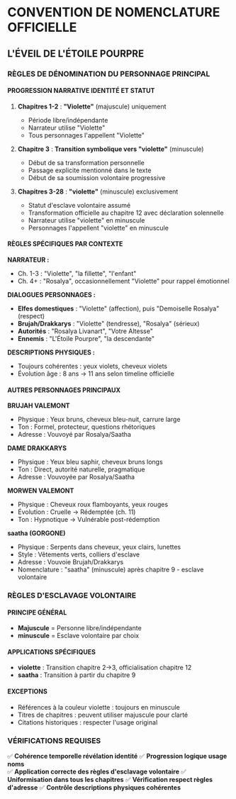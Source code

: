 # CONVENTION DE NOMENCLATURE OFFICIELLE
## L'ÉVEIL DE L'ÉTOILE POURPRE

### **RÈGLES DE DÉNOMINATION DU PERSONNAGE PRINCIPAL**

#### **PROGRESSION NARRATIVE IDENTITÉ ET STATUT**
1. **Chapitres 1-2** : **"Violette"** (majuscule) uniquement
   - Période libre/indépendante
   - Narrateur utilise "Violette" 
   - Tous personnages l'appellent "Violette"

2. **Chapitre 3** : **Transition symbolique vers "violette"** (minuscule)
   - Début de sa transformation personnelle
   - Passage explicite mentionné dans le texte
   - Début de sa soumission volontaire progressive

3. **Chapitres 3-28** : **"violette"** (minuscule) exclusivement
   - Statut d'esclave volontaire assumé
   - Transformation officielle au chapitre 12 avec déclaration solennelle
   - Narrateur utilise "violette" en minuscule
   - Personnages l'appellent "violette" en minuscule

#### **RÈGLES SPÉCIFIQUES PAR CONTEXTE**

**NARRATEUR :**
- Ch. 1-3 : "Violette", "la fillette", "l'enfant"
- Ch. 4+ : "Rosalya", occasionnellement "Violette" pour rappel émotionnel

**DIALOGUES PERSONNAGES :**
- **Elfes domestiques** : "Violette" (affection), puis "Demoiselle Rosalya" (respect)
- **Brujah/Drakkarys** : "Violette" (tendresse), "Rosalya" (sérieux)  
- **Autorités** : "Rosalya Livanart", "Votre Altesse"
- **Ennemis** : "L'Étoile Pourpre", "la descendante"

**DESCRIPTIONS PHYSIQUES :**
- Toujours cohérentes : yeux violets, cheveux violets
- Évolution âge : 8 ans → 11 ans selon timeline officielle

#### **AUTRES PERSONNAGES PRINCIPAUX**

**BRUJAH VALEMONT**
- Physique : Yeux bruns, cheveux bleu-nuit, carrure large
- Ton : Formel, protecteur, questions rhétoriques
- Adresse : Vouvoyé par Rosalya/Saatha

**DAME DRAKKARYS**  
- Physique : Yeux bleu saphir, cheveux bruns longs
- Ton : Direct, autorité naturelle, pragmatique
- Adresse : Vouvoyée par Rosalya/Saatha

**MORWEN VALEMONT**
- Physique : Cheveux roux flamboyants, yeux rouges
- Évolution : Cruelle → Rédemptée (ch. 11)
- Ton : Hypnotique → Vulnérable post-rédemption

**saatha (GORGONE)**
- Physique : Serpents dans cheveux, yeux clairs, lunettes
- Style : Vêtements verts, colliers d'esclave
- Adresse : Vouvoie Brujah/Drakkarys
- Nomenclature : "saatha" (minuscule) après chapitre 9 - esclave volontaire

### **RÈGLES D'ESCLAVAGE VOLONTAIRE**

#### **PRINCIPE GÉNÉRAL**
- **Majuscule** = Personne libre/indépendante
- **minuscule** = Esclave volontaire par choix

#### **APPLICATIONS SPÉCIFIQUES**
- **violette** : Transition chapitre 2→3, officialisation chapitre 12
- **saatha** : Transition à partir du chapitre 9

#### **EXCEPTIONS**
- Références à la couleur violette : toujours en minuscule
- Titres de chapitres : peuvent utiliser majuscule pour clarté
- Citations historiques : respecter l'usage original

### **VÉRIFICATIONS REQUISES**

✅ **Cohérence temporelle révélation identité**
✅ **Progression logique usage noms**  
✅ **Application correcte des règles d'esclavage volontaire**
✅ **Uniformisation dans tous les chapitres**
✅ **Vérification respect règles d'adresse**
✅ **Contrôle descriptions physiques cohérentes**